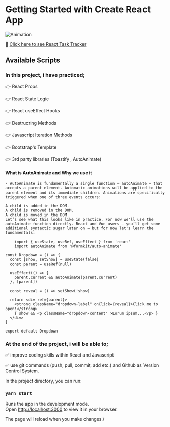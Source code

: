 # Getting Started with Create React App

![Animation](https://user-images.githubusercontent.com/99739515/177800147-0c1c69d5-44d9-4c7f-a560-cc3f7c7a572c.gif)

📍 [Click here to see React Task Tracker](https://task-tracker-react-djmdf739g-yaserdemet.vercel.app)

## Available Scripts

### In this project, i have practiced;

👉 React Props

👉 React State Logic

👉 React useEffect Hooks

👉 Destrucring Methods

👉 Javascript Iteration Methods

👉 Bootstrap's Template

👉 3rd party libraries (Toastify , AutoAnimate)


#### What is AutoAnimate and Why we use it 

    - AutoAnimate is fundamentally a single function — autoAnimate — that accepts a parent element. Automatic animations will be applied to the parent element and its immediate children. Animations are specifically triggered when one of three events occurs:

    A child is added in the DOM.
    A child is removed in the DOM.
    A child is moved in the DOM.
    Let’s see what this looks like in practice. For now we'll use the autoAnimate function directly. React and Vue users — you’ll get some additional syntactic sugar later on — but for now let's learn the fundamentals:

```
    import { useState, useRef, useEffect } from 'react'
    import autoAnimate from '@formkit/auto-animate'

const Dropdown = () => {
  const [show, setShow] = useState(false)
  const parent = useRef(null)

  useEffect(() => {
    parent.current && autoAnimate(parent.current)
  }, [parent])

  const reveal = () => setShow(!show)

  return <div ref={parent}>
    <strong className="dropdown-label" onClick={reveal}>Click me to open!</strong>
    { show && <p className="dropdown-content" >Lorum ipsum...</p> }
  </div>
}

export default Dropdown

```

### At the end of the project, i will be able to;

✅ improve coding skills within React and Javascript

✅ use git commands (push, pull, commit, add etc.) and Github as Version Control System.

In the project directory, you can run:

### `yarn start`

Runs the app in the development mode.\
Open [http://localhost:3000](http://localhost:3000) to view it in your browser.

The page will reload when you make changes.\
